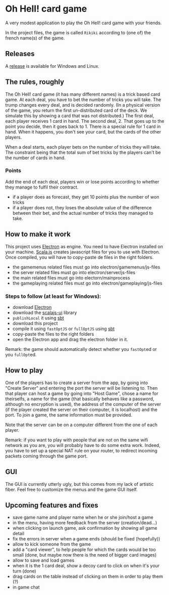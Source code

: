 # Oh Hell! card game
A very modest application to play the Oh Hell! card game with your friends.

In the project files, the game is called `Rikiki` according to (one of) the french name(s) of the game.

## Releases

A [release](https://github.com/sherpal/oh-hell-card-game/releases) is available for Windows and Linux.

## The rules, roughly

The Oh Hell! card game (it has many different names) is a trick based card game. At each deal, you have to bet the number of tricks you will take.
The trump changes every deal, and is decided randomly. (In a physical version of the game, you return the first un-distributed card of the deck. We simulate this by showing a card that was not distributed.)
The first deal, each player receives 1 card in hand. The second deal, 2. That goes up to the point you decide, then it goes back to 1.
There is a special rule for 1 card in hand. When it happens, you don't see your card, but the cards of the other players.

When a deal starts, each player bets on the number of tricks they will take. The constraint being that the total sum of bet tricks by the players can't be the number of cards in hand.

### Points

Add the end of each deal, players win or lose points according to whether they manage to fulfil their contract.
- if a player does as forecast, they get 10 points plus the number of won tricks
- if a player does not, they loses the absolute value of the difference between their bet, and the actual number of tricks they managed to take.

## How to make it work

This project uses [Electron](http://electron.atom.io/) as engine. You need to have Electron installed on your machine.
[Scala.js](https://www.scala-js.org/) creates javascript files for you to use with Electron.
Once compiled, you will have to copy-paste de files in the right folders.
- the gamemenus related files must go into electron/gamemenus/js-files
- the server related files must go into electron/server/js-files
- the main related files must go into electorn/mainprocess
- the gameplaying related files must go into electron/gameplaying/js-files

### Steps to follow (at least for Windows):
- download [Electron](http://electron.atom.io/)
- download the [scalajs-ui](https://github.com/sherpal/scalajs-ui) library
- `publishLocal` it using [sbt](http://www.scala-sbt.org/)
- download this project
- compile it using `fastOptJS` or `fullOptJS` using [sbt](http://www.scala-sbt.org/)
- copy-paste the files to the right folders
- open the Electron app and drag the electron folder in it.

Remark: the game should automatically detect whether you `fastOpt`ed or you `fullOpt`ed.

## How to play

One of the players has to create a server from the app, by going into "Create Server" and entering the port the server will be listening to. Then that player can host a game by going into "Host Game", chose a name for theirselfs, a name for the game (that basically behaves like a password, although no encryption is used), the address of the computer of the server (if the player created the server on their computer, it is localhost) and the port.
To join a game, the same information must be provided.

Note that the server can be on a computer different from the one of each player.

Remark: if you want to play with people that are not on the same wifi network as you are, you will probably have to do some extra work. Indeed, you have to set up a special NAT rule on your router, to redirect incoming packets coming through the game port.

## GUI

The GUI is currently utterly ugly, but this comes from my lack of artistic fiber. Feel free to customize the menus and the game GUI itself.

## Upcoming features and fixes

- save game name and player name when he or she join/host a game
- in the menu, having more feedback from the server (creation/dead...)
- when clicking on launch game, ask confirmation by showing all game detail
- fix the errors in server when a game ends (should be fixed (hopefully))
- allow to kick someone from the game
- add a "card viewer", to help people for which the cards would be too small (done, but maybe now there is the need of bigger card images)
- allow to save and load games
- when it is the 1 card deal, show a decoy card to click on when it's your turn (done)
- drag cards on the table instead of clicking on them in order to play them (?)
- in game chat

